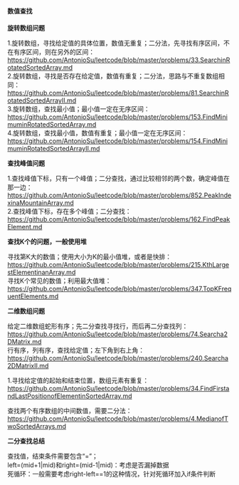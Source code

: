 #### 数值查找   

**旋转数组问题**

1.旋转数组，寻找给定值的具体位置，数值无重复；二分法，先寻找有序区间，不在有序区间，则在另外的区间：https://github.com/AntonioSu/leetcode/blob/master/problems/33.SearchinRotatedSortedArray.md  
2.旋转数组，寻找是否存在给定值，数值有重复；二分法，思路与不重复数组相同：https://github.com/AntonioSu/leetcode/blob/master/problems/81.SearchinRotatedSortedArrayII.md  
3.旋转数组，查找最小值；最小值一定在无序区间： https://github.com/AntonioSu/leetcode/blob/master/problems/153.FindMinimuminRotatedSortedArray.md  
4.旋转数组，查找最小值，数值有重复；最小值一定在无序区间： https://github.com/AntonioSu/leetcode/blob/master/problems/154.FindMinimuminRotatedSortedArrayII.md



**查找峰值问题**

1.查找峰值下标，只有一个峰值；二分查找，通过比较相邻的两个数，确定峰值在那一边：https://github.com/AntonioSu/leetcode/blob/master/problems/852.PeakIndexinaMountainArray.md  
2.查找峰值下标，存在多个峰值；二分查找：https://github.com/AntonioSu/leetcode/blob/master/problems/162.FindPeakElement.md



**查找K个的问题，一般使用堆**

寻找第K大的数值；使用大小为K的最小值堆，或者是快排：https://github.com/AntonioSu/leetcode/blob/master/problems/215.KthLargestElementinanArray.md  
寻找K个常见的数值；利用最大值堆：https://github.com/AntonioSu/leetcode/blob/master/problems/347.TopKFrequentElements.md   



**二维数组问题**

给定二维数组蛇形有序；先二分查找寻找行，而后再二分查找列：https://github.com/AntonioSu/leetcode/blob/master/problems/74.Searcha2DMatrix.md   
行有序，列有序，查找给定值；左下角到右上角：https://github.com/AntonioSu/leetcode/blob/master/problems/240.Searcha2DMatrixII.md 



1.寻找给定值的起始和结束位置，数组元素有重复：https://github.com/AntonioSu/leetcode/blob/master/problems/34.FindFirstandLastPositionofElementinSortedArray.md

查找两个有序数组的中间数值，需要二分法：https://github.com/AntonioSu/leetcode/blob/master/problems/4.MedianofTwoSortedArrays.md 





**二分查找总结**

查找值，结束条件需要包含“=”；  
left=(mid+1|mid)和right=(mid-1|mid)：考虑是否漏掉数据   
死循环：一般需要考虑right-left==1的这种情况，针对死循环加入if条件判断